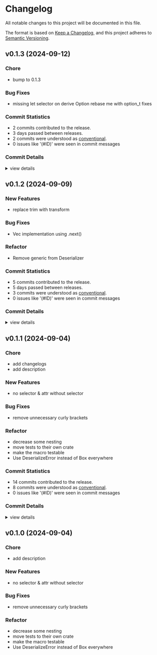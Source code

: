 # Changelog

All notable changes to this project will be documented in this file.

The format is based on [Keep a Changelog](https://keepachangelog.com/en/1.0.0/),
and this project adheres to [Semantic Versioning](https://semver.org/spec/v2.0.0.html).

## v0.1.3 (2024-09-12)

### Chore

 - <csr-id-ce5fbdf62da0472e920aad34bd49e6b887cc7d12/> bump to 0.1.3

### Bug Fixes

 - <csr-id-a60a53d8a8440fc32af5973f3e9a6872404e0836/> missing let selector on derive Option<T>
   rebase me with option_t fixes

### Commit Statistics

<csr-read-only-do-not-edit/>

 - 2 commits contributed to the release.
 - 3 days passed between releases.
 - 2 commits were understood as [conventional](https://www.conventionalcommits.org).
 - 0 issues like '(#ID)' were seen in commit messages

### Commit Details

<csr-read-only-do-not-edit/>

<details><summary>view details</summary>

 * **Uncategorized**
    - Bump to 0.1.3 ([`ce5fbdf`](https://github.com/zexa/de_hypertext/commit/ce5fbdf62da0472e920aad34bd49e6b887cc7d12))
    - Missing let selector on derive Option<T> ([`a60a53d`](https://github.com/zexa/de_hypertext/commit/a60a53d8a8440fc32af5973f3e9a6872404e0836))
</details>

## v0.1.2 (2024-09-09)

<csr-id-18869b43e2eb4d73b335857c975425079902ecbd/>

### New Features

 - <csr-id-b55468da37bec90a88a710b76562ea3218f8b7d0/> replace trim with transform

### Bug Fixes

 - <csr-id-0d1841eba4f4b58ea1580dc7781a8c1e5f362509/> Vec<T> implementation using .next()

### Refactor

 - <csr-id-18869b43e2eb4d73b335857c975425079902ecbd/> Remove generic from Deserializer

### Commit Statistics

<csr-read-only-do-not-edit/>

 - 5 commits contributed to the release.
 - 5 days passed between releases.
 - 3 commits were understood as [conventional](https://www.conventionalcommits.org).
 - 0 issues like '(#ID)' were seen in commit messages

### Commit Details

<csr-read-only-do-not-edit/>

<details><summary>view details</summary>

 * **Uncategorized**
    - Release de_hypertext_core v0.1.2, de_hypertext v0.1.1 ([`7d83c5e`](https://github.com/zexa/de_hypertext/commit/7d83c5e086df84aade1dedba9955841733fef6ea))
    - Release de_hypertext_core v0.1.2, de_hypertext v0.1.1 ([`459c79b`](https://github.com/zexa/de_hypertext/commit/459c79b76def84acc26c274b55d066cfd06ff4fb))
    - Replace trim with transform ([`b55468d`](https://github.com/zexa/de_hypertext/commit/b55468da37bec90a88a710b76562ea3218f8b7d0))
    - Remove generic from Deserializer ([`18869b4`](https://github.com/zexa/de_hypertext/commit/18869b43e2eb4d73b335857c975425079902ecbd))
    - Vec<T> implementation using .next() ([`0d1841e`](https://github.com/zexa/de_hypertext/commit/0d1841eba4f4b58ea1580dc7781a8c1e5f362509))
</details>

## v0.1.1 (2024-09-04)

<csr-id-511a74f54a9d60e9b3f1392d4c641f0067177813/>
<csr-id-38fbf13d45119aa5e09c3e0439e8694c5af7c19d/>
<csr-id-c9ca4f04b4709afccd0bc3b0face685e17ce5741/>
<csr-id-397eb04326de526a60709b46c766d45761266350/>
<csr-id-90fde25ef3f79b4da709fab7839a6cef5787236d/>
<csr-id-1ec7c39b85d73f9a6e26fcbe71e7515149e5364c/>

### Chore

 - <csr-id-511a74f54a9d60e9b3f1392d4c641f0067177813/> add changelogs
 - <csr-id-38fbf13d45119aa5e09c3e0439e8694c5af7c19d/> add description

### New Features

 - <csr-id-76bf125a6302d1dc4f3d244a9284f566f6049107/> no selector & attr without selector

### Bug Fixes

 - <csr-id-8feb05abde654dc4d83a4c25f6d91e4c4daf4e8c/> remove unnecessary curly brackets

### Refactor

 - <csr-id-c9ca4f04b4709afccd0bc3b0face685e17ce5741/> decrease some nesting
 - <csr-id-397eb04326de526a60709b46c766d45761266350/> move tests to their own crate
 - <csr-id-90fde25ef3f79b4da709fab7839a6cef5787236d/> make the macro testable
 - <csr-id-1ec7c39b85d73f9a6e26fcbe71e7515149e5364c/> Use DeserializeError instead of Box<dyn Error> everywhere

### Commit Statistics

<csr-read-only-do-not-edit/>

 - 14 commits contributed to the release.
 - 8 commits were understood as [conventional](https://www.conventionalcommits.org).
 - 0 issues like '(#ID)' were seen in commit messages

### Commit Details

<csr-read-only-do-not-edit/>

<details><summary>view details</summary>

 * **Uncategorized**
    - Release de_hypertext_core v0.1.1, de_hypertext_macro v0.1.1, de_hypertext v0.1.1 ([`b7e579e`](https://github.com/zexa/de_hypertext/commit/b7e579ea177c8a8899107a5efb4b3aa56c7a1819))
    - Add changelogs ([`511a74f`](https://github.com/zexa/de_hypertext/commit/511a74f54a9d60e9b3f1392d4c641f0067177813))
    - No selector & attr without selector ([`76bf125`](https://github.com/zexa/de_hypertext/commit/76bf125a6302d1dc4f3d244a9284f566f6049107))
    - Decrease some nesting ([`c9ca4f0`](https://github.com/zexa/de_hypertext/commit/c9ca4f04b4709afccd0bc3b0face685e17ce5741))
    - Remove unnecessary curly brackets ([`8feb05a`](https://github.com/zexa/de_hypertext/commit/8feb05abde654dc4d83a4c25f6d91e4c4daf4e8c))
    - Move tests to their own crate ([`397eb04`](https://github.com/zexa/de_hypertext/commit/397eb04326de526a60709b46c766d45761266350))
    - Make the macro testable ([`90fde25`](https://github.com/zexa/de_hypertext/commit/90fde25ef3f79b4da709fab7839a6cef5787236d))
    - Add description ([`38fbf13`](https://github.com/zexa/de_hypertext/commit/38fbf13d45119aa5e09c3e0439e8694c5af7c19d))
    - Use DeserializeError instead of Box<dyn Error> everywhere ([`1ec7c39`](https://github.com/zexa/de_hypertext/commit/1ec7c39b85d73f9a6e26fcbe71e7515149e5364c))
    - Quote de_hypertext instead of de_hypertext_* ([`5b6b87c`](https://github.com/zexa/de_hypertext/commit/5b6b87c8ab92e8dd1f802a03a02824efb1d43a9c))
    - Refactor core nested example to reflect macro ([`0021279`](https://github.com/zexa/de_hypertext/commit/00212793a7e154254a00a7b34ce48200e1e8fa20))
    - Remove old docs ([`aa416cc`](https://github.com/zexa/de_hypertext/commit/aa416cc9a16e997f204e382a49bd75d933cf26b2))
    - Remove unused DeserializeError::MissingDocument ([`0fbde85`](https://github.com/zexa/de_hypertext/commit/0fbde85bd4c1342cba0efd45ccd54609cd6601cf))
    - Initial commit ([`a75abf1`](https://github.com/zexa/de_hypertext/commit/a75abf164fdd5020927b3065c5a2b065f16c888d))
</details>

## v0.1.0 (2024-09-04)

<csr-id-38fbf13d45119aa5e09c3e0439e8694c5af7c19d/>
<csr-id-c9ca4f04b4709afccd0bc3b0face685e17ce5741/>
<csr-id-397eb04326de526a60709b46c766d45761266350/>
<csr-id-90fde25ef3f79b4da709fab7839a6cef5787236d/>
<csr-id-1ec7c39b85d73f9a6e26fcbe71e7515149e5364c/>

### Chore

 - <csr-id-38fbf13d45119aa5e09c3e0439e8694c5af7c19d/> add description

### New Features

 - <csr-id-76bf125a6302d1dc4f3d244a9284f566f6049107/> no selector & attr without selector

### Bug Fixes

 - <csr-id-8feb05abde654dc4d83a4c25f6d91e4c4daf4e8c/> remove unnecessary curly brackets

### Refactor

 - <csr-id-c9ca4f04b4709afccd0bc3b0face685e17ce5741/> decrease some nesting
 - <csr-id-397eb04326de526a60709b46c766d45761266350/> move tests to their own crate
 - <csr-id-90fde25ef3f79b4da709fab7839a6cef5787236d/> make the macro testable
 - <csr-id-1ec7c39b85d73f9a6e26fcbe71e7515149e5364c/> Use DeserializeError instead of Box<dyn Error> everywhere

